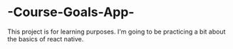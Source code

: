 # -Course-Goals-App-
This project is for learning purposes. I'm going to be practicing a bit about the basics of react native.
